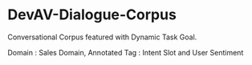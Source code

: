 # DevAV-Dialogue-Corpus
Conversational Corpus featured with Dynamic Task Goal.  

Domain : Sales Domain, Annotated Tag : Intent Slot and User Sentiment 

